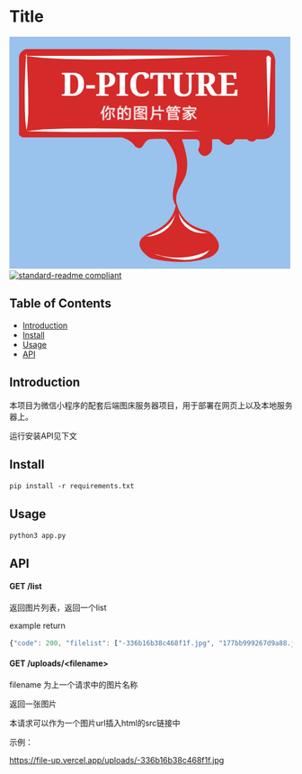 # Title

![logoo](/assert/logoo.png)
[![standard-readme compliant](https://img.shields.io/badge/readme%20style-standard-brightgreen.svg?style=flat-square)](https://github.com/RichardLitt/standard-readme)



## Table of Contents

- [Introduction](#Introduction)
- [Install](#install)
- [Usage](#usage)
- [API](#api)

## Introduction

本项目为微信小程序的配套后端图床服务器项目，用于部署在网页上以及本地服务器上。

运行安装API见下文

## Install

```shell
pip install -r requirements.txt
```

## Usage

```shell
python3 app.py
```

## API

#### GET /list

返回图片列表，返回一个list

example return

```javascript
{"code": 200, "filelist": ["-336b16b38c468f1f.jpg", "177bb999267d9a88.jpg", "-1c76b09a93d5f2c3.jpg", "03.jpg", "01.jpg", "-1f6ca453ab94199a.jpg"]}
```

#### GET /uploads/\<filename>

filename 为上一个请求中的图片名称

返回一张图片

本请求可以作为一个图片url插入html的src链接中

示例：

https://file-up.vercel.app/uploads/-336b16b38c468f1f.jpg 